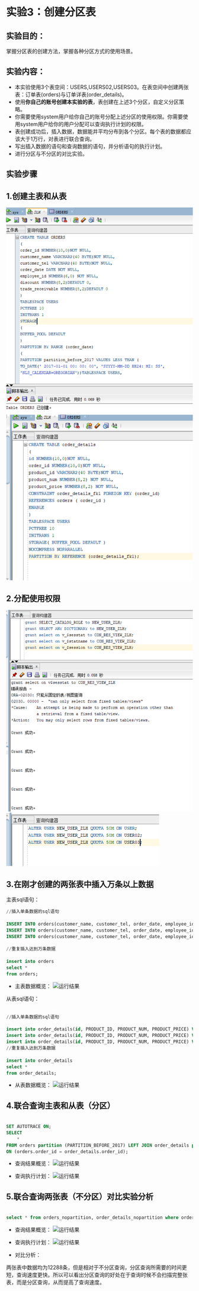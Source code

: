 # 实验3：创建分区表

## 实验目的：

掌握分区表的创建方法，掌握各种分区方式的使用场景。

## 实验内容：
- 本实验使用3个表空间：USERS,USERS02,USERS03。在表空间中创建两张表：订单表(orders)与订单详表(order_details)。
- 使用**你自己的账号创建本实验的表**，表创建在上述3个分区，自定义分区策略。
- 你需要使用system用户给你自己的账号分配上述分区的使用权限。你需要使用system用户给你的用户分配可以查询执行计划的权限。
- 表创建成功后，插入数据，数据能并平均分布到各个分区。每个表的数据都应该大于1万行，对表进行联合查询。
- 写出插入数据的语句和查询数据的语句，并分析语句的执行计划。
- 进行分区与不分区的对比实验。

## 实验步骤
## 1.创建主表和从表
![运行结果](https://github.com/Scarpes/Oracle/blob/master/test3/1.png)
![运行结果](https://github.com/Scarpes/Oracle/blob/master/test3/2.png)
## 2.分配使用权限
![运行结果](https://github.com/Scarpes/Oracle/blob/master/test3/3.png)
![运行结果](https://github.com/Scarpes/Oracle/blob/master/test3/4.png)
## 3.在刚才创建的两张表中插入万条以上数据
主表sql语句：
```sql
//插入单条数据的sql语句

INSERT INTO orders(customer_name, customer_tel, order_date, employee_id, trade_receivable, discount) VALUES('Li', '777', to_date ( '2015-12-20 12:40:32' , 'YYYY-MM-DD HH24:MI:SS' ), 3, 7, 80);
INSERT INTO orders(customer_name, customer_tel, order_date, employee_id, trade_receivable, discount) VALUES('Hong', '888', to_date ( '2016-12-20 12:40:32' , 'YYYY-MM-DD HH24:MI:SS' ),4, 8, 90);
INSERT INTO orders(customer_name, customer_tel, order_date, employee_id, trade_receivable, discount) VALUES('Fei', '999', to_date ( '2017-12-20 12:40:32' , 'YYYY-MM-DD HH24:MI:SS' ),5,9, 100);

//重复插入达到万条数据

insert into orders
select *
from orders;
```

- 主表数据概览：
![运行结果](https://github.com/lihongfei666/oracle/blob/master/test3/主表数据.png )

从表sql语句：
```sql

//插入单条数据的sql语句

insert into order_details(id, PRODUCT_ID, PRODUCT_NUM, PRODUCT_PRICE) VALUES(1, 2, 3, 4);
insert into order_details(id, PRODUCT_ID, PRODUCT_NUM, PRODUCT_PRICE) VALUES(2, 3, 4, 5);
insert into order_details(id, PRODUCT_ID, PRODUCT_NUM, PRODUCT_PRICE) VALUES(3, 4, 5, 6);
//重复插入达到万条数据

insert into order_details
select *
from order_details;
```

- 从表数据概览：
![运行结果](https://github.com/lihongfei666/oracle/blob/master/test3/从表数据.png )

## 4.联合查询主表和从表（分区）
```sql

SET AUTOTRACE ON;
SELECT
    *
FROM orders partition (PARTITION_BEFORE_2017) LEFT JOIN order_details partition (PARTITION_BEFORE_2017)
ON (orders.order_id = order_details.order_id);

```

- 查询结果概览：
![运行结果](https://github.com/lihongfei666/oracle/blob/master/test3/联合查询.png)

- 查询执行计划：
![运行结果](https://github.com/lihongfei666/oracle/blob/master/test3/计划1.png )

## 5.联合查询两张表（不分区）对比实验分析
```sql

select * from orders_nopartition, order_details_nopartition where orders_nopartition.order_id = order_details_nopartition.order_id(+);

```
- 查询结果概览：
![运行结果](https://github.com/lihongfei666/oracle/blob/master/test3/不分区查询.png)

- 查询执行计划：
![运行结果](https://github.com/lihongfei666/oracle/blob/master/test3/计划2.png)

- 对比分析：

两张表中数据均为12288条，但是相对于不分区查询，分区查询所需要的时间更短，查询速度更快。所以可以看出分区查询的好处在于查询时候不会扫描完整张表，而是分区查询，从而提高了查询速度。
